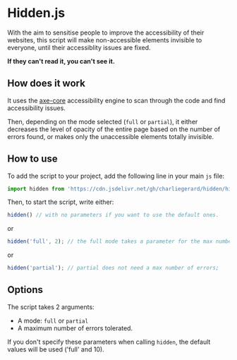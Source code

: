 # Hidden.js

With the aim to sensitise people to improve the accessibility of their websites, this script will make non-accessible elements invisible to everyone, until their accessiblity issues are fixed.

**If they can't read it, you can't see it.**

## How does it work

It uses the [axe-core](https://github.com/dequelabs/axe-core) accessibility engine to scan through the code and find accessibility issues.

Then, depending on the mode selected (`full` or `partial`), it either decreases the level of opacity of the entire page based on the number of errors found, or makes only the unaccessible elements totally invisible.

## How to use

To add the script to your project, add the following line in your main `js` file:

```javascript
import hidden from 'https://cdn.jsdelivr.net/gh/charliegerard/hidden/hidden.js';
```

Then, to start the script, write either:

```javascript
hidden() // with no parameters if you want to use the default ones.
```

or

```javascript
hidden('full', 2); // the full mode takes a parameter for the max number of errors accepted;
```

or

```javascript
hidden('partial'); // partial does not need a max number of errors;
```

## Options

The script takes 2 arguments:

* A mode: `full` or `partial`
* A maximum number of errors tolerated.

If you don't specify these parameters when calling `hidden`, the default values will be used ('full' and 10).


